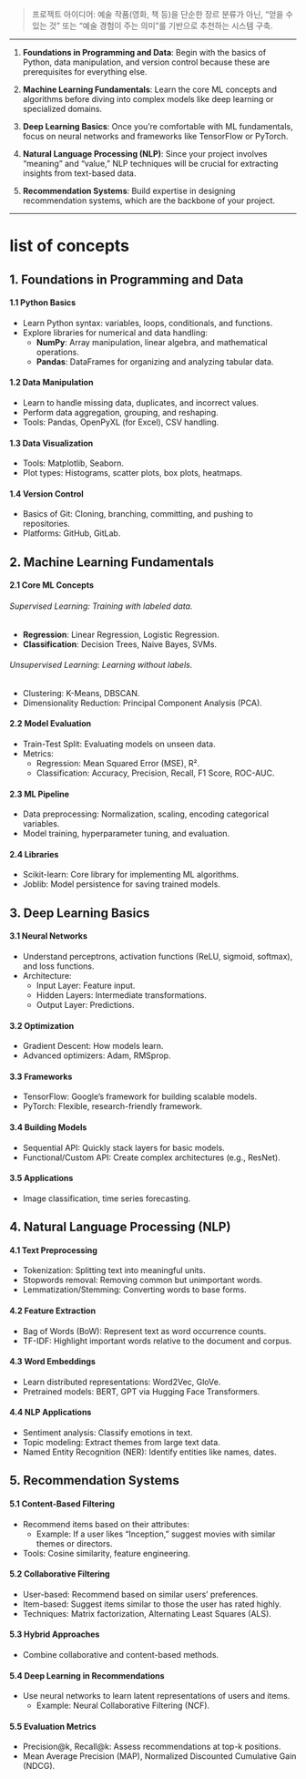 >프로젝트 아이디어: 예술 작품(영화, 책 등)을 단순한 장르 분류가 아닌, “얻을 수 있는 것” 또는 “예술 경험이 주는 의미”를 기반으로 추천하는 시스템 구축.


---
1. **Foundations in Programming and Data**: Begin with the basics of Python, data manipulation, and version control because these are prerequisites for everything else.

2. **Machine Learning Fundamentals**: Learn the core ML concepts and algorithms before diving into complex models like deep learning or specialized domains.

3. **Deep Learning Basics**: Once you’re comfortable with ML fundamentals, focus on neural networks and frameworks like TensorFlow or PyTorch.

4. **Natural Language Processing (NLP)**: Since your project involves “meaning” and “value,” NLP techniques will be crucial for extracting insights from text-based data.

5. **Recommendation Systems**: Build expertise in designing recommendation systems, which are the backbone of your project.
---
# list of concepts
## **1. Foundations in Programming and Data**
#### 1.1 **Python Basics**
- Learn Python syntax: variables, loops, conditionals, and functions.
- Explore libraries for numerical and data handling:
	- **NumPy**: Array manipulation, linear algebra, and mathematical operations.
	- **Pandas**: DataFrames for organizing and analyzing tabular data.
#### 1.2 **Data Manipulation**
- Learn to handle missing data, duplicates, and incorrect values.
- Perform data aggregation, grouping, and reshaping.
- Tools: Pandas, OpenPyXL (for Excel), CSV handling.
#### 1.3 **Data Visualization**
- Tools: Matplotlib, Seaborn.
- Plot types: Histograms, scatter plots, box plots, heatmaps.
#### 1.4 **Version Control**
- Basics of Git: Cloning, branching, committing, and pushing to repositories.
- Platforms: GitHub, GitLab.
## 2. **Machine Learning Fundamentals**
#### 2.1 **Core ML Concepts**
###### Supervised Learning: Training with labeled data.
- **Regression**: Linear Regression, Logistic Regression.
- **Classification**: Decision Trees, Naive Bayes, SVMs.
###### Unsupervised Learning: Learning without labels.
- Clustering: K-Means, DBSCAN.
- Dimensionality Reduction: Principal Component Analysis (PCA).
#### 2.2 **Model Evaluation**
- Train-Test Split: Evaluating models on unseen data.
- Metrics:
	- Regression: Mean Squared Error (MSE), R².
	- Classification: Accuracy, Precision, Recall, F1 Score, ROC-AUC.

#### 2.3 **ML Pipeline**
- Data preprocessing: Normalization, scaling, encoding categorical variables.
- Model training, hyperparameter tuning, and evaluation.
#### 2.4 **Libraries**
- Scikit-learn: Core library for implementing ML algorithms.
- Joblib: Model persistence for saving trained models.
## 3. **Deep Learning Basics**
#### 3.1 **Neural Networks**
- Understand perceptrons, activation functions (ReLU, sigmoid, softmax), and loss functions.
- Architecture:
	- Input Layer: Feature input.
	- Hidden Layers: Intermediate transformations.
	- Output Layer: Predictions.
#### 3.2 **Optimization**
- Gradient Descent: How models learn.
- Advanced optimizers: Adam, RMSprop.
#### 3.3 **Frameworks**
- TensorFlow: Google’s framework for building scalable models.
- PyTorch: Flexible, research-friendly framework.

#### 3.4 **Building Models**
- Sequential API: Quickly stack layers for basic models.
- Functional/Custom API: Create complex architectures (e.g., ResNet).

#### 3.5 **Applications**
- Image classification, time series forecasting.

## 4. **Natural Language Processing (NLP)**
#### 4.1 **Text Preprocessing**
- Tokenization: Splitting text into meaningful units.
- Stopwords removal: Removing common but unimportant words.
- Lemmatization/Stemming: Converting words to base forms.
#### 4.2 **Feature Extraction**
- Bag of Words (BoW): Represent text as word occurrence counts.
- TF-IDF: Highlight important words relative to the document and corpus.
#### 4.3 **Word Embeddings**
- Learn distributed representations: Word2Vec, GloVe.
- Pretrained models: BERT, GPT via Hugging Face Transformers.
#### 4.4 **NLP Applications**
- Sentiment analysis: Classify emotions in text.
- Topic modeling: Extract themes from large text data.
- Named Entity Recognition (NER): Identify entities like names, dates.
## 5. **Recommendation Systems**
#### 5.1 **Content-Based Filtering**
- Recommend items based on their attributes:
	- Example: If a user likes “Inception,” suggest movies with similar themes or directors.
- Tools: Cosine similarity, feature engineering.
#### 5.2 **Collaborative Filtering**
- User-based: Recommend based on similar users’ preferences.
- Item-based: Suggest items similar to those the user has rated highly.
- Techniques: Matrix factorization, Alternating Least Squares (ALS).
#### 5.3 **Hybrid Approaches**
- Combine collaborative and content-based methods.
#### 5.4 **Deep Learning in Recommendations**
- Use neural networks to learn latent representations of users and items.
	- Example: Neural Collaborative Filtering (NCF).
#### 5.5 **Evaluation Metrics**
- Precision@k, Recall@k: Assess recommendations at top-k positions.
- Mean Average Precision (MAP), Normalized Discounted Cumulative Gain (NDCG).